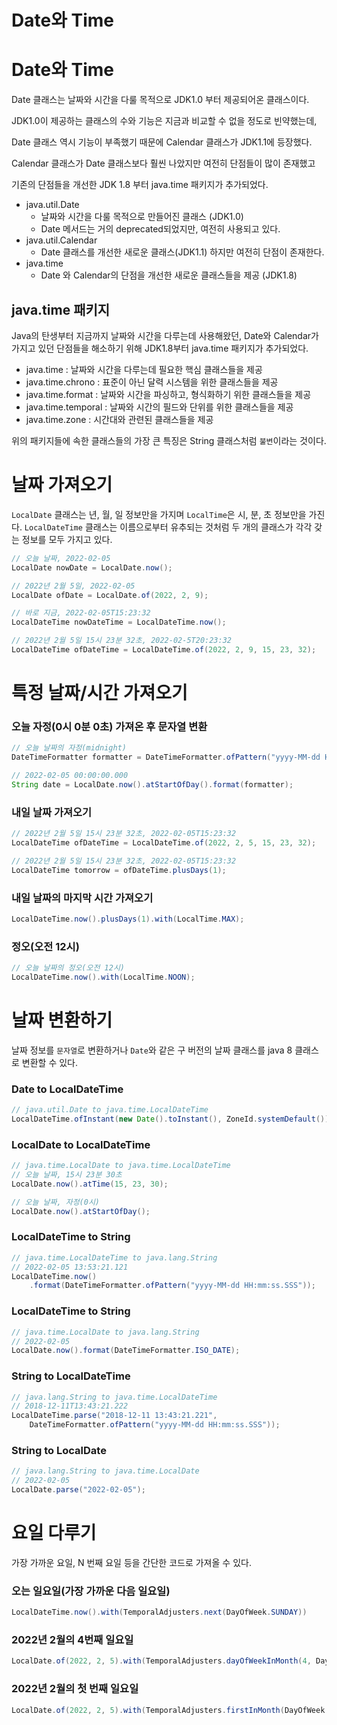# Date와 Time

# Date와 Time

Date 클래스는 날짜와 시간을 다룰 목적으로 JDK1.0 부터 제공되어온 클래스이다.

JDK1.0이 제공하는 클래스의 수와 기능은 지금과 비교할 수 없을 정도로 빈약했는데,

Date 클래스 역시 기능이 부족했기 때문에 Calendar 클래스가 JDK1.1에 등장했다.

Calendar 클래스가 Date 클래스보다 훨씬 나았지만 여전히 단점들이 많이 존재했고

기존의 단점들을 개선한 JDK 1.8 부터 java.time 패키지가 추가되었다.

- java.util.Date
    - 날짜와 시간을 다룰 목적으로 만들어진 클래스 (JDK1.0)
    - Date 메서드는 거의 deprecated되었지만, 여전히 사용되고 있다.
- java.util.Calendar
    - Date 클래스를 개선한 새로운 클래스(JDK1.1) 하지만 여전히 단점이 존재한다.
- java.time
    - Date 와 Calendar의 단점을 개선한 새로운 클래스들을 제공 (JDK1.8)

## java.time 패키지

Java의 탄생부터 지금까지 날짜와 시간을 다루는데 사용해왔던, Date와 Calendar가 가지고 있던 단점들을 해소하기 위해 JDK1.8부터 java.time 패키지가 추가되었다.

- java.time : 날짜와 시간을 다루는데 필요한 핵심 클래스들을 제공
- java.time.chrono : 표준이 아닌 달력 시스템을 위한 클래스들을 제공
- java.time.format : 날짜와 시간을 파싱하고, 형식화하기 위한 클래스들을 제공
- java.time.temporal : 날짜와 시간의 필드와 단위를 위한 클래스들을 제공
- java.time.zone : 시간대와 관련된 클래스들을 제공

위의 패키지들에 속한 클래스들의 가장 큰 특징은 String 클래스처럼 `불변`이라는 것이다.

# **날짜 가져오기**

`LocalDate` 클래스는 년, 월, 일 정보만을 가지며 `LocalTime`은 시, 분, 초 정보만을 가진다. `LocalDateTime` 클래스는 이름으로부터 유추되는 것처럼 두 개의 클래스가 각각 갖는 정보를 모두 가지고 있다.

```java
// 오늘 날짜, 2022-02-05
LocalDate nowDate = LocalDate.now();

// 2022년 2월 5일, 2022-02-05
LocalDate ofDate = LocalDate.of(2022, 2, 9);

// 바로 지금, 2022-02-05T15:23:32
LocalDateTime nowDateTime = LocalDateTime.now();

// 2022년 2월 5일 15시 23분 32초, 2022-02-5T20:23:32
LocalDateTime ofDateTime = LocalDateTime.of(2022, 2, 9, 15, 23, 32);
```

# **특정 날짜/시간 가져오기**

### **오늘 자정(0시 0분 0초) 가져온 후 문자열 변환**

```java
// 오늘 날짜의 자정(midnight)
DateTimeFormatter formatter = DateTimeFormatter.ofPattern("yyyy-MM-dd HH:mm:ss.SSS");

// 2022-02-05 00:00:00.000
String date = LocalDate.now().atStartOfDay().format(formatter);
```

 

### **내일 날짜 가져오기**

```java
// 2022년 2월 5일 15시 23분 32초, 2022-02-05T15:23:32
LocalDateTime ofDateTime = LocalDateTime.of(2022, 2, 5, 15, 23, 32);

// 2022년 2월 5일 15시 23분 32초, 2022-02-05T15:23:32
LocalDateTime tomorrow = ofDateTime.plusDays(1);
```

### ****내일 날짜의 마지막 시간 가져오기****

```java
LocalDateTime.now().plusDays(1).with(LocalTime.MAX);
```

### ****정오(오전 12시)****

```java
// 오늘 날짜의 정오(오전 12시)
LocalDateTime.now().with(LocalTime.NOON);
```

# **날짜 변환하기**

날짜 정보를 `문자열`로 변환하거나 `Date`와 같은 구 버전의 날짜 클래스를 java 8 클래스로 변환할 수 있다.

### **Date to LocalDateTime**

```java
// java.util.Date to java.time.LocalDateTime
LocalDateTime.ofInstant(new Date().toInstant(), ZoneId.systemDefault());
```

### **LocalDate to LocalDateTime**

```java
// java.time.LocalDate to java.time.LocalDateTime
// 오늘 날짜, 15시 23분 30초
LocalDate.now().atTime(15, 23, 30);

// 오늘 날짜, 자정(0시)
LocalDate.now().atStartOfDay();
```

### **LocalDateTime to String**

```java
// java.time.LocalDateTime to java.lang.String
// 2022-02-05 13:53:21.121
LocalDateTime.now()
    .format(DateTimeFormatter.ofPattern("yyyy-MM-dd HH:mm:ss.SSS"));

```

### **LocalDateTime to String**

```java
// java.time.LocalDate to java.lang.String
// 2022-02-05
LocalDate.now().format(DateTimeFormatter.ISO_DATE);
```

### **String to LocalDateTime**

```java
// java.lang.String to java.time.LocalDateTime
// 2018-12-11T13:43:21.222
LocalDateTime.parse("2018-12-11 13:43:21.221",
    DateTimeFormatter.ofPattern("yyyy-MM-dd HH:mm:ss.SSS"));
```

### **String to LocalDate**

```java
// java.lang.String to java.time.LocalDate
// 2022-02-05
LocalDate.parse("2022-02-05");
```

# **요일 다루기**

가장 가까운 요일, N 번째 요일 등을 간단한 코드로 가져올 수 있다.

### **오는 일요일(가장 가까운 다음 일요일)**

```java
LocalDateTime.now().with(TemporalAdjusters.next(DayOfWeek.SUNDAY))
```

### **2022년 2월의 4번째 일요일**

```java
LocalDate.of(2022, 2, 5).with(TemporalAdjusters.dayOfWeekInMonth(4, DayOfWeek.SUNDAY));
```

### **2022년 2월의 첫 번째 일요일**

```java
LocalDate.of(2022, 2, 5).with(TemporalAdjusters.firstInMonth(DayOfWeek.SUNDAY));
```